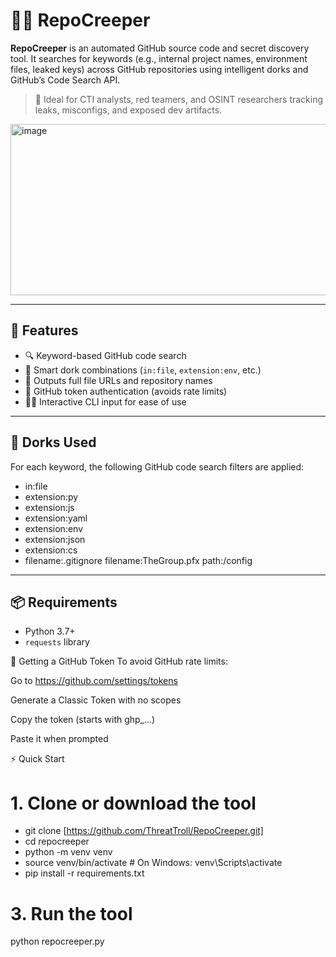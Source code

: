 
# 🕵️‍♂️ RepoCreeper

**RepoCreeper** is an automated GitHub source code and secret discovery tool. It searches for keywords (e.g., internal project names, environment files, leaked keys) across GitHub repositories using intelligent dorks and GitHub’s Code Search API.

> 🔐 Ideal for CTI analysts, red teamers, and OSINT researchers tracking leaks, misconfigs, and exposed dev artifacts.

<img width="824" height="274" alt="image" src="https://github.com/user-attachments/assets/71c22ee3-5720-4e6b-bbc0-0059fcf8db10" />


---

## 🚀 Features

- 🔍 Keyword-based GitHub code search
- 🧠 Smart dork combinations (`in:file`, `extension:env`, etc.)
- 🔗 Outputs full file URLs and repository names
- 🔐 GitHub token authentication (avoids rate limits)
- 🧑‍💻 Interactive CLI input for ease of use

---

## 🧠 Dorks Used
For each keyword, the following GitHub code search filters are applied:

- in:file
- extension:py
- extension:js
- extension:yaml
- extension:env
- extension:json
- extension:cs
- filename:.gitignore
filename:TheGroup.pfx
path:/config

---

## 📦 Requirements

- Python 3.7+
- `requests` library


🔐 Getting a GitHub Token
To avoid GitHub rate limits:

Go to https://github.com/settings/tokens

Generate a Classic Token with no scopes

Copy the token (starts with ghp_...)

Paste it when prompted

⚡ Quick Start
# 1. Clone or download the tool
- git clone [https://github.com/ThreatTroll/RepoCreeper.git]
- cd repocreeper
- python -m venv venv
- source venv/bin/activate      # On Windows: venv\\Scripts\\activate
- pip install -r requirements.txt


# 3. Run the tool
python repocreeper.py


